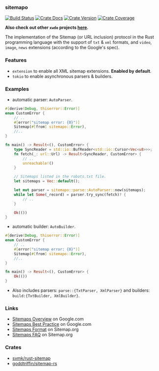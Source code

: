 ### sitemapo

[![Build Status][action-badge]][action-url]
[![Crate Docs][docs-badge]][docs-url]
[![Crate Version][crates-badge]][crates-url]
[![Crate Coverage][coverage-badge]][coverage-url]

**Also check out other `xwde` projects [here](https://github.com/xwde).**

[action-badge]: https://img.shields.io/github/actions/workflow/status/xwde/kit/build.yaml?branch=main&label=build&logo=github&style=flat-square
[action-url]: https://github.com/xwde/kit/actions/workflows/build.yaml
[crates-badge]: https://img.shields.io/crates/v/sitemapo.svg?logo=rust&style=flat-square
[crates-url]: https://crates.io/crates/sitemapo
[docs-badge]: https://img.shields.io/docsrs/sitemapo?logo=Docs.rs&style=flat-square
[docs-url]: http://docs.rs/sitemapo
[coverage-badge]: https://img.shields.io/codecov/c/github/xwde/kit?logo=codecov&logoColor=white&style=flat-square
[coverage-url]: https://app.codecov.io/gh/xwde/kit

The implementation of the Sitemap (or URL inclusion) protocol in the Rust
programming language with the support of `txt` & `xml` formats, and `video`,
`image`, `news` extensions (according to the Google's spec).

### Features

- `extension` to enable all XML sitemap extensions. **Enabled by default**.
- `tokio` to enable asynchronous parsers & builders.

### Examples

- automatic parser: `AutoParser`.

```rust
#[derive(Debug, thiserror::Error)]
enum CustomError {
    // ..
    #[error("sitemap error: {0}")]
    Sitemap(#[from] sitemapo::Error),
    //..
}

fn main() -> Result<(), CustomError> {
    type SyncReader = std::io::BufReader<std::io::Cursor<Vec<u8>>>;
    fn fetch(_: url::Url) -> Result<SyncReader, CustomError> {
        // ..
        unreachable!()
    }

    // Sitemaps listed in the robots.txt file.
    let sitemaps = Vec::default();

    let mut parser = sitemapo::parse::AutoParser::new(sitemaps);
    while let Some(_record) = parser.try_sync(fetch)? {
        // ..
    }

    Ok(())
}
```

- automatic builder: `AutoBuilder`.

```rust
#[derive(Debug, thiserror::Error)]
enum CustomError {
    // ..
    #[error("sitemap error: {0}")]
    Sitemap(#[from] sitemapo::Error),
    //..
}

fn main() -> Result<(), CustomError> {
    Ok(())
}
```

- Also includes parsers: `parse::{TxtParser, XmlParser}` and builders:
  `build:{TxtBuilder, XmlBuilder}`.

### Links

- [Sitemaps Overview](https://developers.google.com/search/docs/crawling-indexing/sitemaps/overview)
  on Google.com
- [Sitemaps Best Practice](https://developers.google.com/search/blog/2014/10/best-practices-for-xml-sitemaps-rssatom)
  on Google.com
- [Sitemaps Format](https://www.sitemaps.org/protocol.html) on Sitemap.org
- [Sitemaps FAQ](https://www.sitemaps.org/faq.htm) on Sitemap.org

### Crates

- [svmk/rust-sitemap](https://crates.io/crates/sitemap)
- [goddtriffin/sitemap-rs](https://crates.io/crates/sitemap-rs)
